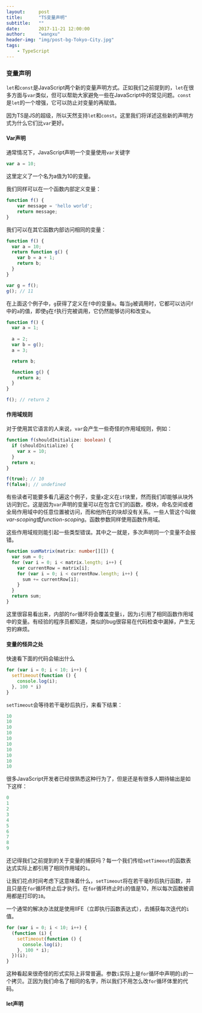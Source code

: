 ```yaml
---
layout:     post
title:      "TS变量声明"
subtitle:   ""
date:       2017-11-21 12:00:00
author:     "wangxu"
header-img: "img/post-bg-Tokyo-City.jpg"
tags:
    - TypeScript
---
```


### 变量声明

`let`和`const`是JavaScript两个新的变量声明方式。正如我们之前提到的，`let`在很多方面与`var`类似，但可以帮助大家避免一些在JavaScript中的常见问题。`const`是`let`的一个增强，它可以防止对变量的再赋值。

因为TS是JS的超级，所以天然支持`let`和`const`。这里我们将详述这些新的声明方式为什么它们比`var`更好。

#### Var声明

通常情况下，JavaScript声明一个变量使用`var`关键字

```javascript
var a = 10;
```

这里定义了一个名为a值为10的变量。

我们同样可以在一个函数内部定义变量：

```javascript
function f() {
    var message = 'hello world';
    return message;
}
```

我们可以在其它函数内部访问相同的变量：

```javascript
function f() {
  var a = 10;
  return function g() {
    var b = a + 1;
    return b;
  }
}

var g = f();
g(); // 11
```

在上面这个例子中，`g`获得了定义在`f`中的变量`a`。每当`g`被调用时，它都可以访问`f`中的`a`的值，即使`g`在`f`执行完被调用，它仍然能够访问和改变`a`。

```javascript
function f() {
  var a = 1;
  
  a = 2;
  var b = g();
  a = 3;

  return b;

  function g() {
    return a;
  }
}

f(); // return 2
```

#### 作用域规则

对于使用其它语言的人来说，`var`会产生一些奇怪的作用域规则，例如：

```typescript
function f(shouldInitialize: boolean) {
  if (shouldInitialize) {
    var x = 10;
  }
  return x;
}

f(true); // 10
f(false); // undefined
```

有些读者可能要多看几遍这个例子，变量`x`定义在`if`块里，然而我们却能够从块外访问到它。这是因为`var`声明的变量可以在包含它们的函数，模块，命名空间或者全局作用域中的任意位置被访问，而和他所在的块却没有关系。一些人管这个叫做*var-scoping*或*function-scoping*。函数参数同样使用函数作用域。

这些作用域规则能引起一些类型错误。其中之一就是，多次声明同一个变量不会报错。

```typescript
function sumMatrix(matrix: number[][]) {
  var sum = 0;
  for (var i = 0; i < matrix.length; i++) {
    var currentRow = matrix[i];
    for (var i = 0; i < currentRow.length; i++) {
      sum += currentRow[i];
    }
  }
  return sum;
}
```

这里很容易看出来，内部的`for`循环将会覆盖变量`i`，因为`i`引用了相同函数作用域中的变量。有经验的程序员都知道，类似的bug很容易在代码检查中漏掉，产生无穷的麻烦。

#### 变量的怪异之处

快速看下面的代码会输出什么

```javascript
for (var i = 0; i < 10; i++) {
  setTimeout(function () {
    console.log(i);
  }, 100 * i)
}
```

`setTimeout`会等待若干毫秒后执行，来看下结果：

```javascript
10
10
10
10
10
10
10
10
10
10
```

很多JavaScript开发者已经很熟悉这种行为了，但是还是有很多人期待输出是如下这样：

```javascript
0
1
2
3
4
5
6
7
8
9
```

还记得我们之前提到的关于变量的捕获吗？每一个我们传给`setTimeout`的函数表达式实际上都引用了相同作用域的`i`。

让我们花点时间考虑下这意味着什么，`setTimeout`将在若干毫秒后执行函数，并且只是在`for`循环终止后才执行。在`for`循环终止时`i`的值是10，所以每次函数被调用都是打印的`10`。

一个通常的解决办法就是使用IIFE（立即执行函数表达式），去捕获每次迭代的`i`值。

```javascript
for (var i = 0; i < 10; i++) {
  (function (i) {
    setTimeout(function () {
      console.log(i);
    }, 100 * i);
  })(i);
}
```

这种看起来很奇怪的形式实际上非常普遍。参数`i`实际上是`for`循环中声明的`i`的一个拷贝。正因为我们命名了相同的名字，所以我们不用怎么改`for`循环体里的代码。

#### let声明

